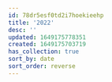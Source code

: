 ```yaml
---
id: 78dr5esf0td2i7hoekieehp
title: '2022'
desc: ''
updated: 1649175778351
created: 1649175703719
has_collection: true
sort_by: date
sort_order: reverse
---
```


